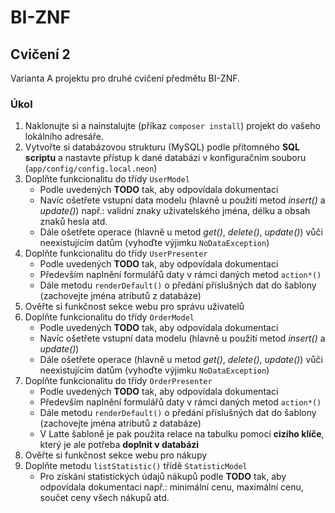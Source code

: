 # BI-ZNF

## Cvičení 2

Varianta A projektu pro druhé cvičení předmětu BI-ZNF.

### Úkol

1. Naklonujte si a nainstalujte (příkaz ``composer install``) projekt do vašeho lokálního adresáře.
2. Vytvořte si databázovou strukturu (MySQL) podle přítomného **SQL scriptu** a nastavte přístup k dané databázi v konfiguračním souboru (``app/config/config.local.neon``)
3. Doplňte funkcionalitu do třídy ``UserModel`` 
	* Podle uvedených **TODO** tak, aby odpovídala dokumentaci
	* Navíc ošetřete vstupní data modelu (hlavně u použití metod *insert()* a *update()*)
	např.: validní znaky uživatelského jména, délku a obsah znaků hesla atd.  
	* Dále ošetřete operace (hlavně u metod *get()*, *delete()*, *update()*) vůči neexistujícím datům (vyhoďte výjimku ``NoDataException``)
4. Doplňte funkcionalitu do třídy ``UserPresenter``
	* Podle uvedených **TODO** tak, aby odpovídala dokumentaci
	* Především naplnění formulářů daty v rámci daných metod ``action*()``
	* Dále metodu ``renderDefault()`` o předání příslušných dat do šablony (zachovejte jména atributů z databáze) 
5. Ověřte si funkčnost sekce webu pro správu uživatelů
6. Doplňte funkcionalitu do třídy ``OrderModel``
	* Podle uvedených **TODO** tak, aby odpovídala dokumentaci
	* Navíc ošetřete vstupní data modelu (hlavně u použití metod *insert()* a *update()*)
	* Dále ošetřete operace (hlavně u metod *get()*, *delete()*, *update()*) vůči neexistujícím datům (vyhoďte výjimku ``NoDataException``)
7. Doplňte funkcionalitu do třídy ``OrderPresenter``
	* Podle uvedených **TODO** tak, aby odpovídala dokumentaci
	* Především naplnění formulářů daty v rámci daných metod ``action*()``
	* Dále metodu ``renderDefault()`` o předání příslušných dat do šablony (zachovejte jména atributů z databáze)
	* V Latte šabloně je pak použita relace na tabulku pomocí **cizího klíče**, který je ale potřeba **doplnit v databázi**
8. Ověřte si funkčnost sekce webu pro nákupy
9. Doplňte metodu ``listStatistic()`` třídě ``StatisticModel``
	* Pro získání statistických údajů nákupů podle **TODO** tak, aby odpovídala dokumentaci
	např.: minimální cenu, maximální cenu, součet ceny všech nákupů atd.
